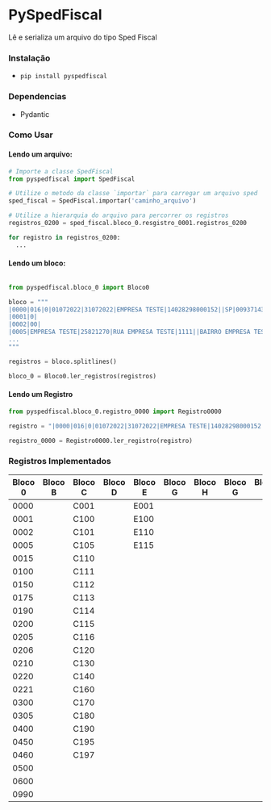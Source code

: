 # PySpedFiscal

Lê e serializa um arquivo do tipo Sped Fiscal

### Instalação

- `pip install pyspedfiscal`

### Dependencias

- Pydantic

### Como Usar

#### Lendo um arquivo:

```python
# Importe a classe SpedFiscal
from pyspedfiscal import SpedFiscal

# Utilize o metodo da classe `importar` para carregar um arquivo sped
sped_fiscal = SpedFiscal.importar('caminho_arquivo')

# Utilize a hierarquia do arquivo para percorrer os registros
registros_0200 = sped_fiscal.bloco_0.resgistro_0001.registros_0200

for registro in registros_0200:
  ...

```

#### Lendo um bloco:

```python

from pyspedfiscal.bloco_0 import Bloco0

bloco = """
|0000|016|0|01072022|31072022|EMPRESA TESTE|14028298000152||SP|009371438460|3550308|||A|0|
|0001|0|
|0002|00|
|0005|EMPRESA TESTE|25821270|RUA EMPRESA TESTE|1111||BAIRRO EMPRESA TESTE|2499999999|||
...
"""

registros = bloco.splitlines()

bloco_0 = Bloco0.ler_registros(registros)
```

#### Lendo um Registro

```python
from pyspedfiscal.bloco_0.registro_0000 import Registro0000

registro = "|0000|016|0|01072022|31072022|EMPRESA TESTE|14028298000152||SP|009371438460|3550308|||A|0|"

registro_0000 = Registro0000.ler_registro(registro)
```

### Registros Implementados

| Bloco 0 | Bloco B | Bloco C | Bloco D | Bloco E | Bloco G | Bloco H | Bloco G | Bloco K | Bloco 1 | Bloco 9 |
| ------- | ------- | ------- | ------- | ------- | ------- | ------- | ------- | ------- | ------- | ------- |
| 0000    |         | C001    |         | E001    |         |         |         |         |         | 9001    |
| 0001    |         | C100    |         | E100    |         |         |         |         |         | 9999    |
| 0002    |         | C101    |         | E110    |         |         |         |         |         |         |
| 0005    |         | C105    |         | E115    |         |         |         |         |         |         |
| 0015    |         | C110    |         |         |         |         |         |         |         |         |
| 0100    |         | C111    |         |         |         |         |         |         |         |         |
| 0150    |         | C112    |         |         |         |         |         |         |         |         |
| 0175    |         | C113    |         |         |         |         |         |         |         |         |
| 0190    |         | C114    |         |         |         |         |         |         |         |         |
| 0200    |         | C115    |         |         |         |         |         |         |         |         |
| 0205    |         | C116    |         |         |         |         |         |         |         |         |
| 0206    |         | C120    |         |         |         |         |         |         |         |         |
| 0210    |         | C130    |         |         |         |         |         |         |         |         |
| 0220    |         | C140    |         |         |         |         |         |         |         |         |
| 0221    |         | C160    |         |         |         |         |         |         |         |         |
| 0300    |         | C170    |         |         |         |         |         |         |         |         |
| 0305    |         | C180    |         |         |         |         |         |         |         |         |
| 0400    |         | C190    |         |         |         |         |         |         |         |         |
| 0450    |         | C195    |         |         |         |         |         |         |         |         |
| 0460    |         | C197    |         |         |         |         |         |         |         |         |
| 0500    |         |         |         |         |         |         |         |         |         |         |
| 0600    |         |         |         |         |         |         |         |         |         |         |
| 0990    |         |         |         |         |         |         |         |         |         |         |
